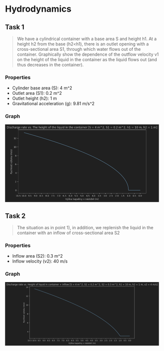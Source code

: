 # Hydrodynamics

## Task 1

> We have a cylindrical container with a base area S and height h1. At a height h2 from the base (h2<h1), there is an
> outlet
> opening with a cross-sectional area S1, through which water flows out of the container. Graphically show the
> dependence
> of the outflow velocity v1 on the height of the liquid in the container as the liquid flows out (and thus decreases in
> the container).

### Properties

- Cylinder base area (S): 4 m^2
- Outlet area (S1): 0.2 m^2
- Outlet height (h2): 1 m
- Gravitational acceleration (g): 9.81 m/s^2

### Graph

![Outflow velocity vs. Height of the liquid in the container](graphs/graph1.png)

## Task 2

> The situation as in point 1), in addition, we replenish the liquid in the container with an inflow of cross-sectional
> area S2

### Properties

- Inflow area (S2): 0.3 m^2
- Inflow velocity (v2): 40 m/s

### Graph

![Discharge rate vs. Height of liquid in container + inflow](graphs/graph2.png)
